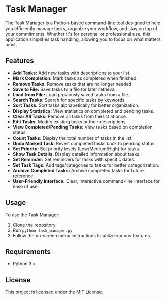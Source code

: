 # Task Manager

The Task Manager is a Python-based command-line tool designed to help you efficiently manage tasks, organize your workflow, and stay on top of your commitments. Whether it's for personal or professional use, this application simplifies task handling, allowing you to focus on what matters most.

## Features

- **Add Tasks:** Add new tasks with descriptions to your list.
- **Mark Completion:** Mark tasks as completed when finished.
- **Remove Tasks:** Remove tasks that are no longer needed.
- **Save to File:** Save tasks to a file for later retrieval.
- **Load from File:** Load previously saved tasks from a file.
- **Search Tasks:** Search for specific tasks by keywords.
- **Sort Tasks:** Sort tasks alphabetically for better organization.
- **Display Statistics:** View statistics on completed and pending tasks.
- **Clear All Tasks:** Remove all tasks from the list at once.
- **Edit Tasks:** Modify existing tasks or their descriptions.
- **View Completed/Pending Tasks:** View tasks based on completion status.
- **Count Tasks:** Display the total number of tasks in the list.
- **Undo Marked Task:** Revert completed tasks back to pending status.
- **Set Priority:** Set priority levels (Low/Medium/High) for tasks.
- **Show Task Details:** Display detailed information about tasks.
- **Set Reminder:** Set reminders for tasks with specific dates.
- **Set Task Tags:** Add tags/categories to tasks for better categorization.
- **Archive Completed Tasks:** Archive completed tasks for future reference.
- **User-Friendly Interface:** Clear, interactive command-line interface for ease of use.

## Usage

To use the Task Manager:
1. Clone the repository.
2. Run `python task_manager.py`.
3. Follow the on-screen menu instructions to utilize various features.

## Requirements

- Python 3.x

## License

This project is licensed under the [MIT License](LICENSE).
